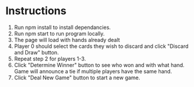 # Instructions

1. Run npm install to install dependancies.
2. Run npm start to run program locally.
3. The page will load with hands already dealt
4. Player 0 should select the cards they wish to discard and click "Discard and Draw" button.
5. Repeat step 2 for players 1-3.
6. Click "Determine Winner" button to see who won and with what hand. Game will announce a tie if multiple players have the same hand.
7. Click "Deal New Game" button to start a new game.
